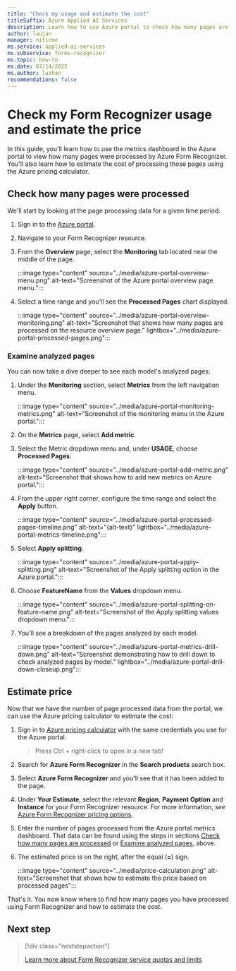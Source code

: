 ```yaml
---
title: "Check my usage and estimate the cost"
titleSuffix: Azure Applied AI Services
description: Learn how to use Azure portal to check how many pages are analyzed and estimate the total price.
author: laujan
manager: nitinme
ms.service: applied-ai-services
ms.subservice: forms-recognizer
ms.topic: how-to
ms.date: 07/14/2022
ms.author: luzhan
recommendations: false
---
```


# Check my Form Recognizer usage and estimate the price

 In this guide, you'll learn how to use the metrics dashboard in the Azure portal to view how many pages were processed by Azure Form Recognizer. You'll also learn how to estimate the cost of processing those pages using the Azure pricing calculator.

## Check how many pages were processed

We'll start by looking at the page processing data for a given time period:

1. Sign in to the [Azure portal](https://portal.azure.com).

1. Navigate to your Form Recognizer resource.

1. From the **Overview** page, select the **Monitoring** tab located near the middle of the page.

   :::image type="content" source="../media/azure-portal-overview-menu.png" alt-text="Screenshot of the Azure portal overview page menu.":::

1. Select a time range and you'll see the **Processed Pages** chart displayed.

    :::image type="content" source="../media/azure-portal-overview-monitoring.png" alt-text="Screenshot that shows how many pages are processed on the resource overview page." lightbox="../media/azure-portal-processed-pages.png":::

### Examine analyzed pages

You can now take a dive deeper to see each model's analyzed pages:

1. Under the **Monitoring** section, select **Metrics** from the left navigation menu.

   :::image type="content" source="../media/azure-portal-monitoring-metrics.png" alt-text="Screenshot of the monitoring menu in the Azure portal.":::

1. On the **Metrics** page, select **Add metric**.

1. Select the Metric dropdown menu and, under **USAGE**, choose **Processed Pages**.

    :::image type="content" source="../media/azure-portal-add-metric.png" alt-text="Screenshot that shows how to add new metrics on Azure portal.":::

1. From the upper right corner, configure the time range and select the **Apply** button.

    :::image type="content" source="../media/azure-portal-processed-pages-timeline.png" alt-text="{alt-text}" lightbox="../media/azure-portal-metrics-timeline.png":::

1. Select **Apply splitting**.

    :::image type="content" source="../media/azure-portal-apply-splitting.png" alt-text="Screenshot of the Apply splitting option in the Azure portal.":::

1. Choose **FeatureName** from the **Values** dropdown menu.

    :::image type="content" source="../media/azure-portal-splitting-on-feature-name.png" alt-text="Screenshot of the Apply splitting values dropdown menu.":::

1. You'll see a breakdown of the pages analyzed by each model.

    :::image type="content" source="../media/azure-portal-metrics-drill-down.png" alt-text="Screenshot demonstrating how to drill down to check analyzed pages by model." lightbox="../media/azure-portal-drill-down-closeup.png":::

## Estimate price

Now that we have the number of page processed data from the portal, we can use the Azure pricing calculator to estimate the cost:

1. Sign in to [Azure pricing calculator](https://azure.microsoft.com/pricing/calculator/) with the same credentials you use for the Azure portal.

    > Press Ctrl + right-click to open in a new tab!

1. Search for **Azure Form Recognizer** in the **Search products** search box.

1. Select **Azure Form Recognizer** and you'll see that it has been added to the page.

1. Under **Your Estimate**, select the relevant **Region**, **Payment Option** and **Instance** for your Form Recognizer resource. For more information, *see* [Azure Form Recognizer pricing options](https://azure.microsoft.com/pricing/details/form-recognizer/#pricing).

1. Enter the number of pages processed from the Azure portal metrics dashboard. That data can be found using the steps in sections [Check how many pages are processed](#check-how-many-pages-were-processed) or [Examine analyzed pages](#examine-analyzed-pages), above.

1. The estimated price is on the right, after the equal (**=**) sign.

    :::image type="content" source="../media/price-calculation.png" alt-text="Screenshot that shows how to estimate the price based on processed pages":::

That's it. You now know where to find how many pages you have processed using Form Recognizer and how to estimate the cost.

## Next step

> [!div class="nextstepaction"]
>
> [Learn more about Form Recognizer service quotas and limits](../service-limits.md)
